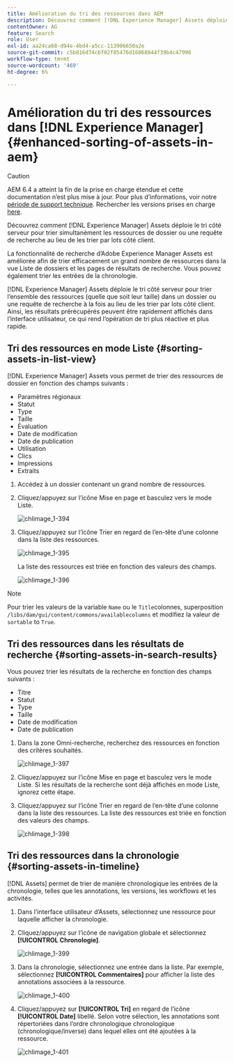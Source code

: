 ```yaml
---
title: Amélioration du tri des ressources dans AEM
description: Découvrez comment [!DNL Experience Manager] Assets déploie le tri côté serveur pour trier simultanément les ressources de dossier ou une requête de recherche au lieu de les trier par lots côté client.
contentOwner: AG
feature: Search
role: User
exl-id: aa24ca68-d94e-4bd4-a5cc-113906650a2e
source-git-commit: c5b816d74c6f02f85476d16868844f39b4c47996
workflow-type: tm+mt
source-wordcount: '469'
ht-degree: 6%

---
```


# Amélioration du tri des ressources dans [!DNL Experience Manager] {#enhanced-sorting-of-assets-in-aem}

>[!CAUTION]
>
>AEM 6.4 a atteint la fin de la prise en charge étendue et cette documentation n’est plus mise à jour. Pour plus d’informations, voir notre [période de support technique](https://helpx.adobe.com/fr/support/programs/eol-matrix.html). Rechercher les versions prises en charge [here](https://experienceleague.adobe.com/docs/?lang=fr).

Découvrez comment [!DNL Experience Manager] Assets déploie le tri côté serveur pour trier simultanément les ressources de dossier ou une requête de recherche au lieu de les trier par lots côté client.

La fonctionnalité de recherche d’Adobe Experience Manager Assets est améliorée afin de trier efficacement un grand nombre de ressources dans la vue Liste de dossiers et les pages de résultats de recherche. Vous pouvez également trier les entrées de la chronologie.

[!DNL Experience Manager] Assets déploie le tri côté serveur pour trier l’ensemble des ressources (quelle que soit leur taille) dans un dossier ou une requête de recherche à la fois au lieu de les trier par lots côté client. Ainsi, les résultats prérécupérés peuvent être rapidement affichés dans l’interface utilisateur, ce qui rend l’opération de tri plus réactive et plus rapide.

## Tri des ressources en mode Liste {#sorting-assets-in-list-view}

[!DNL Experience Manager] Assets vous permet de trier des ressources de dossier en fonction des champs suivants :

* Paramètres régionaux
* Statut
* Type
* Taille
* Évaluation
* Date de modification
* Date de publication
* Utilisation
* Clics
* Impressions
* Extraits

1. Accédez à un dossier contenant un grand nombre de ressources.
1. Cliquez/appuyez sur l’icône Mise en page et basculez vers le mode Liste.

   ![chlimage_1-394](assets/chlimage_1-394.png)

1. Cliquez/appuyez sur l’icône Trier en regard de l’en-tête d’une colonne dans la liste des ressources.

   ![chlimage_1-395](assets/chlimage_1-395.png)

   La liste des ressources est triée en fonction des valeurs des champs.

   ![chlimage_1-396](assets/chlimage_1-396.png)

>[!NOTE]
>
>Pour trier les valeurs de la variable `Name` ou le `Title`colonnes, superposition `/libs/dam/gui/content/commons/availablecolumns` et modifiez la valeur de `sortable` to `True`.

## Tri des ressources dans les résultats de recherche {#sorting-assets-in-search-results}

Vous pouvez trier les résultats de la recherche en fonction des champs suivants :

* Titre
* Statut
* Type
* Taille
* Date de modification
* Date de publication

1. Dans la zone Omni-recherche, recherchez des ressources en fonction des critères souhaités.

   ![chlimage_1-397](assets/chlimage_1-397.png)

1. Cliquez/appuyez sur l’icône Mise en page et basculez vers le mode Liste. Si les résultats de la recherche sont déjà affichés en mode Liste, ignorez cette étape.
1. Cliquez/appuyez sur l’icône Trier en regard de l’en-tête d’une colonne dans la liste des ressources. La liste des ressources est triée en fonction des valeurs des champs.

   ![chlimage_1-398](assets/chlimage_1-398.png)

## Tri des ressources dans la chronologie {#sorting-assets-in-timeline}

[!DNL Assets] permet de trier de manière chronologique les entrées de la chronologie, telles que les annotations, les versions, les workflows et les activités.

1. Dans l’interface utilisateur d’Assets, sélectionnez une ressource pour laquelle afficher la chronologie.
1. Cliquez/appuyez sur l’icône de navigation globale et sélectionnez **[!UICONTROL Chronologie]**.

   ![chlimage_1-399](assets/chlimage_1-399.png)

1. Dans la chronologie, sélectionnez une entrée dans la liste. Par exemple, sélectionnez **[!UICONTROL Commentaires]** pour afficher la liste des annotations associées à la ressource.

   ![chlimage_1-400](assets/chlimage_1-400.png)

1. Cliquez/appuyez sur **[!UICONTROL Tri]** en regard de l’icône **[!UICONTROL Date]** libellé. Selon votre sélection, les annotations sont répertoriées dans l’ordre chronologique chronologique (chronologique/inverse) dans lequel elles ont été ajoutées à la ressource.

   ![chlimage_1-401](assets/chlimage_1-401.png)
